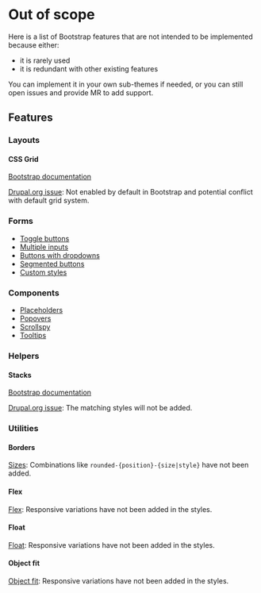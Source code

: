# Out of scope

Here is a list of Bootstrap features that are not intended to be implemented
because either:

- it is rarely used
- it is redundant with other existing features

You can implement it in your own sub-themes if needed, or you can still open
issues and provide MR to add support.


## Features


### Layouts

#### CSS Grid

[Bootstrap documentation](https://getbootstrap.com/docs/5.3/layout/css-grid/)

[Drupal.org issue](https://www.drupal.org/project/ui_suite_bootstrap/issues/3292505):
Not enabled by default in Bootstrap and potential conflict with default grid system.


### Forms

- [Toggle buttons](https://getbootstrap.com/docs/5.3/forms/checks-radios/#toggle-buttons)
- [Multiple inputs](https://getbootstrap.com/docs/5.3/forms/input-group/#multiple-inputs)
- [Buttons with dropdowns](https://getbootstrap.com/docs/5.3/forms/input-group/#buttons-with-dropdowns)
- [Segmented buttons](https://getbootstrap.com/docs/5.3/forms/input-group/#segmented-buttons)
- [Custom styles](https://getbootstrap.com/docs/5.3/forms/validation/#custom-styles)


### Components

- [Placeholders](https://getbootstrap.com/docs/5.3/components/placeholders/)
- [Popovers](https://getbootstrap.com/docs/5.3/components/popovers/)
- [Scrollspy](https://getbootstrap.com/docs/5.3/components/scrollspy/)
- [Tooltips](https://getbootstrap.com/docs/5.3/components/tooltips/)


### Helpers

#### Stacks

[Bootstrap documentation](https://getbootstrap.com/docs/5.3/helpers/stacks/)

[Drupal.org issue](https://www.drupal.org/project/ui_suite_bootstrap/issues/3292606):
The matching styles will not be added.


### Utilities

#### Borders

[Sizes](https://getbootstrap.com/docs/5.3/utilities/borders/#sizes):
Combinations like `rounded-{position}-{size|style}` have not been added.

#### Flex

[Flex](https://getbootstrap.com/docs/5.3/utilities/flex/):
Responsive variations have not been added in the styles.

#### Float

[Float](https://getbootstrap.com/docs/5.3/utilities/float/):
Responsive variations have not been added in the styles.

#### Object fit

[Object fit](https://getbootstrap.com/docs/5.3/utilities/object-fit/):
Responsive variations have not been added in the styles.

